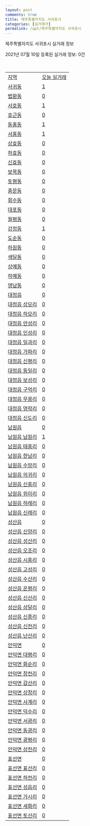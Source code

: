 ```yaml
---
layout: post
comments: true
title: 제주특별자치도 서귀포시
categories: [실거래가]
permalink: /apt/제주특별자치도 서귀포시
---
```


제주특별자치도 서귀포시 실거래 정보

2021년 07월 10일 등록된 실거래 정보: 0건

<script type="text/javascript">
  google.charts.load('current', {'packages':['corechart']});
  google.charts.setOnLoadCallback(drawChart);

  function drawChart() {
    var data = google.visualization.arrayToDataTable([['거래일', '매매', '전월세', '전매'], ['20-07', 48, 35, 0], ['20-08', 45, 39, 0], ['20-09', 48, 36, 2], ['20-10', 87, 61, 0], ['20-11', 152, 73, 2], ['20-12', 141, 114, 20], ['21-01', 112, 93, 9], ['21-02', 95, 77, 13], ['21-03', 111, 93, 10], ['21-04', 107, 91, 20], ['21-05', 88, 65, 32], ['21-06', 77, 63, 13], ['21-07', 6, 7, 4]]);

    var options = {
      title: '최근 1년간 유형별 거래량 추이',
      legend: { position: 'bottom' }
    };

    var chart = new google.visualization.LineChart(document.getElementById('columnchart_material'));
    chart.draw(data, (options));
  }
</script>

<div id="columnchart_material" style="width: 95%; margin-left: -35px"></div>
<br>
<table class="sortable">
  <tr>
    <td><a href="#">지역</a></td>
    <td><a href="#">오늘 실거래</a></td>
  </tr>

  
  <tr class="item">
    <td><a href="제주특별자치도 서귀포시 서귀동">서귀동</a></td>
    <td><a href="제주특별자치도 서귀포시 서귀동">1</a></td>
  </tr>
    

  <tr class="item">
    <td><a href="제주특별자치도 서귀포시 법환동">법환동</a></td>
    <td><a href="제주특별자치도 서귀포시 법환동">0</a></td>
  </tr>
    

  <tr class="item">
    <td><a href="제주특별자치도 서귀포시 서호동">서호동</a></td>
    <td><a href="제주특별자치도 서귀포시 서호동">1</a></td>
  </tr>
    

  <tr class="item">
    <td><a href="제주특별자치도 서귀포시 호근동">호근동</a></td>
    <td><a href="제주특별자치도 서귀포시 호근동">0</a></td>
  </tr>
    

  <tr class="item">
    <td><a href="제주특별자치도 서귀포시 동홍동">동홍동</a></td>
    <td><a href="제주특별자치도 서귀포시 동홍동">1</a></td>
  </tr>
    

  <tr class="item">
    <td><a href="제주특별자치도 서귀포시 서홍동">서홍동</a></td>
    <td><a href="제주특별자치도 서귀포시 서홍동">1</a></td>
  </tr>
    

  <tr class="item">
    <td><a href="제주특별자치도 서귀포시 상효동">상효동</a></td>
    <td><a href="제주특별자치도 서귀포시 상효동">0</a></td>
  </tr>
    

  <tr class="item">
    <td><a href="제주특별자치도 서귀포시 하효동">하효동</a></td>
    <td><a href="제주특별자치도 서귀포시 하효동">0</a></td>
  </tr>
    

  <tr class="item">
    <td><a href="제주특별자치도 서귀포시 신효동">신효동</a></td>
    <td><a href="제주특별자치도 서귀포시 신효동">0</a></td>
  </tr>
    

  <tr class="item">
    <td><a href="제주특별자치도 서귀포시 보목동">보목동</a></td>
    <td><a href="제주특별자치도 서귀포시 보목동">0</a></td>
  </tr>
    

  <tr class="item">
    <td><a href="제주특별자치도 서귀포시 토평동">토평동</a></td>
    <td><a href="제주특별자치도 서귀포시 토평동">0</a></td>
  </tr>
    

  <tr class="item">
    <td><a href="제주특별자치도 서귀포시 중문동">중문동</a></td>
    <td><a href="제주특별자치도 서귀포시 중문동">0</a></td>
  </tr>
    

  <tr class="item">
    <td><a href="제주특별자치도 서귀포시 회수동">회수동</a></td>
    <td><a href="제주특별자치도 서귀포시 회수동">0</a></td>
  </tr>
    

  <tr class="item">
    <td><a href="제주특별자치도 서귀포시 대포동">대포동</a></td>
    <td><a href="제주특별자치도 서귀포시 대포동">0</a></td>
  </tr>
    

  <tr class="item">
    <td><a href="제주특별자치도 서귀포시 월평동">월평동</a></td>
    <td><a href="제주특별자치도 서귀포시 월평동">0</a></td>
  </tr>
    

  <tr class="item">
    <td><a href="제주특별자치도 서귀포시 강정동">강정동</a></td>
    <td><a href="제주특별자치도 서귀포시 강정동">1</a></td>
  </tr>
    

  <tr class="item">
    <td><a href="제주특별자치도 서귀포시 도순동">도순동</a></td>
    <td><a href="제주특별자치도 서귀포시 도순동">0</a></td>
  </tr>
    

  <tr class="item">
    <td><a href="제주특별자치도 서귀포시 하원동">하원동</a></td>
    <td><a href="제주특별자치도 서귀포시 하원동">0</a></td>
  </tr>
    

  <tr class="item">
    <td><a href="제주특별자치도 서귀포시 색달동">색달동</a></td>
    <td><a href="제주특별자치도 서귀포시 색달동">0</a></td>
  </tr>
    

  <tr class="item">
    <td><a href="제주특별자치도 서귀포시 상예동">상예동</a></td>
    <td><a href="제주특별자치도 서귀포시 상예동">0</a></td>
  </tr>
    

  <tr class="item">
    <td><a href="제주특별자치도 서귀포시 하예동">하예동</a></td>
    <td><a href="제주특별자치도 서귀포시 하예동">0</a></td>
  </tr>
    

  <tr class="item">
    <td><a href="제주특별자치도 서귀포시 영남동">영남동</a></td>
    <td><a href="제주특별자치도 서귀포시 영남동">0</a></td>
  </tr>
    

  <tr class="item">
    <td><a href="제주특별자치도 서귀포시 대정읍">대정읍</a></td>
    <td><a href="제주특별자치도 서귀포시 대정읍">0</a></td>
  </tr>
    

  <tr class="item">
    <td><a href="제주특별자치도 서귀포시 대정읍 상모리">대정읍 상모리</a></td>
    <td><a href="제주특별자치도 서귀포시 대정읍 상모리">0</a></td>
  </tr>
    

  <tr class="item">
    <td><a href="제주특별자치도 서귀포시 대정읍 하모리">대정읍 하모리</a></td>
    <td><a href="제주특별자치도 서귀포시 대정읍 하모리">0</a></td>
  </tr>
    

  <tr class="item">
    <td><a href="제주특별자치도 서귀포시 대정읍 안성리">대정읍 안성리</a></td>
    <td><a href="제주특별자치도 서귀포시 대정읍 안성리">0</a></td>
  </tr>
    

  <tr class="item">
    <td><a href="제주특별자치도 서귀포시 대정읍 인성리">대정읍 인성리</a></td>
    <td><a href="제주특별자치도 서귀포시 대정읍 인성리">0</a></td>
  </tr>
    

  <tr class="item">
    <td><a href="제주특별자치도 서귀포시 대정읍 일과리">대정읍 일과리</a></td>
    <td><a href="제주특별자치도 서귀포시 대정읍 일과리">0</a></td>
  </tr>
    

  <tr class="item">
    <td><a href="제주특별자치도 서귀포시 대정읍 가파리">대정읍 가파리</a></td>
    <td><a href="제주특별자치도 서귀포시 대정읍 가파리">0</a></td>
  </tr>
    

  <tr class="item">
    <td><a href="제주특별자치도 서귀포시 대정읍 신평리">대정읍 신평리</a></td>
    <td><a href="제주특별자치도 서귀포시 대정읍 신평리">0</a></td>
  </tr>
    

  <tr class="item">
    <td><a href="제주특별자치도 서귀포시 대정읍 동일리">대정읍 동일리</a></td>
    <td><a href="제주특별자치도 서귀포시 대정읍 동일리">0</a></td>
  </tr>
    

  <tr class="item">
    <td><a href="제주특별자치도 서귀포시 대정읍 보성리">대정읍 보성리</a></td>
    <td><a href="제주특별자치도 서귀포시 대정읍 보성리">0</a></td>
  </tr>
    

  <tr class="item">
    <td><a href="제주특별자치도 서귀포시 대정읍 구억리">대정읍 구억리</a></td>
    <td><a href="제주특별자치도 서귀포시 대정읍 구억리">0</a></td>
  </tr>
    

  <tr class="item">
    <td><a href="제주특별자치도 서귀포시 대정읍 무릉리">대정읍 무릉리</a></td>
    <td><a href="제주특별자치도 서귀포시 대정읍 무릉리">0</a></td>
  </tr>
    

  <tr class="item">
    <td><a href="제주특별자치도 서귀포시 대정읍 영락리">대정읍 영락리</a></td>
    <td><a href="제주특별자치도 서귀포시 대정읍 영락리">0</a></td>
  </tr>
    

  <tr class="item">
    <td><a href="제주특별자치도 서귀포시 대정읍 신도리">대정읍 신도리</a></td>
    <td><a href="제주특별자치도 서귀포시 대정읍 신도리">0</a></td>
  </tr>
    

  <tr class="item">
    <td><a href="제주특별자치도 서귀포시 남원읍">남원읍</a></td>
    <td><a href="제주특별자치도 서귀포시 남원읍">0</a></td>
  </tr>
    

  <tr class="item">
    <td><a href="제주특별자치도 서귀포시 남원읍 남원리">남원읍 남원리</a></td>
    <td><a href="제주특별자치도 서귀포시 남원읍 남원리">1</a></td>
  </tr>
    

  <tr class="item">
    <td><a href="제주특별자치도 서귀포시 남원읍 태흥리">남원읍 태흥리</a></td>
    <td><a href="제주특별자치도 서귀포시 남원읍 태흥리">0</a></td>
  </tr>
    

  <tr class="item">
    <td><a href="제주특별자치도 서귀포시 남원읍 한남리">남원읍 한남리</a></td>
    <td><a href="제주특별자치도 서귀포시 남원읍 한남리">0</a></td>
  </tr>
    

  <tr class="item">
    <td><a href="제주특별자치도 서귀포시 남원읍 수망리">남원읍 수망리</a></td>
    <td><a href="제주특별자치도 서귀포시 남원읍 수망리">0</a></td>
  </tr>
    

  <tr class="item">
    <td><a href="제주특별자치도 서귀포시 남원읍 의귀리">남원읍 의귀리</a></td>
    <td><a href="제주특별자치도 서귀포시 남원읍 의귀리">0</a></td>
  </tr>
    

  <tr class="item">
    <td><a href="제주특별자치도 서귀포시 남원읍 신흥리">남원읍 신흥리</a></td>
    <td><a href="제주특별자치도 서귀포시 남원읍 신흥리">0</a></td>
  </tr>
    

  <tr class="item">
    <td><a href="제주특별자치도 서귀포시 남원읍 위미리">남원읍 위미리</a></td>
    <td><a href="제주특별자치도 서귀포시 남원읍 위미리">0</a></td>
  </tr>
    

  <tr class="item">
    <td><a href="제주특별자치도 서귀포시 남원읍 하례리">남원읍 하례리</a></td>
    <td><a href="제주특별자치도 서귀포시 남원읍 하례리">0</a></td>
  </tr>
    

  <tr class="item">
    <td><a href="제주특별자치도 서귀포시 남원읍 신례리">남원읍 신례리</a></td>
    <td><a href="제주특별자치도 서귀포시 남원읍 신례리">0</a></td>
  </tr>
    

  <tr class="item">
    <td><a href="제주특별자치도 서귀포시 성산읍">성산읍</a></td>
    <td><a href="제주특별자치도 서귀포시 성산읍">0</a></td>
  </tr>
    

  <tr class="item">
    <td><a href="제주특별자치도 서귀포시 성산읍 신양리">성산읍 신양리</a></td>
    <td><a href="제주특별자치도 서귀포시 성산읍 신양리">0</a></td>
  </tr>
    

  <tr class="item">
    <td><a href="제주특별자치도 서귀포시 성산읍 성산리">성산읍 성산리</a></td>
    <td><a href="제주특별자치도 서귀포시 성산읍 성산리">0</a></td>
  </tr>
    

  <tr class="item">
    <td><a href="제주특별자치도 서귀포시 성산읍 오조리">성산읍 오조리</a></td>
    <td><a href="제주특별자치도 서귀포시 성산읍 오조리">0</a></td>
  </tr>
    

  <tr class="item">
    <td><a href="제주특별자치도 서귀포시 성산읍 시흥리">성산읍 시흥리</a></td>
    <td><a href="제주특별자치도 서귀포시 성산읍 시흥리">0</a></td>
  </tr>
    

  <tr class="item">
    <td><a href="제주특별자치도 서귀포시 성산읍 고성리">성산읍 고성리</a></td>
    <td><a href="제주특별자치도 서귀포시 성산읍 고성리">0</a></td>
  </tr>
    

  <tr class="item">
    <td><a href="제주특별자치도 서귀포시 성산읍 수산리">성산읍 수산리</a></td>
    <td><a href="제주특별자치도 서귀포시 성산읍 수산리">0</a></td>
  </tr>
    

  <tr class="item">
    <td><a href="제주특별자치도 서귀포시 성산읍 온평리">성산읍 온평리</a></td>
    <td><a href="제주특별자치도 서귀포시 성산읍 온평리">0</a></td>
  </tr>
    

  <tr class="item">
    <td><a href="제주특별자치도 서귀포시 성산읍 신산리">성산읍 신산리</a></td>
    <td><a href="제주특별자치도 서귀포시 성산읍 신산리">0</a></td>
  </tr>
    

  <tr class="item">
    <td><a href="제주특별자치도 서귀포시 성산읍 삼달리">성산읍 삼달리</a></td>
    <td><a href="제주특별자치도 서귀포시 성산읍 삼달리">0</a></td>
  </tr>
    

  <tr class="item">
    <td><a href="제주특별자치도 서귀포시 성산읍 신풍리">성산읍 신풍리</a></td>
    <td><a href="제주특별자치도 서귀포시 성산읍 신풍리">0</a></td>
  </tr>
    

  <tr class="item">
    <td><a href="제주특별자치도 서귀포시 성산읍 신천리">성산읍 신천리</a></td>
    <td><a href="제주특별자치도 서귀포시 성산읍 신천리">0</a></td>
  </tr>
    

  <tr class="item">
    <td><a href="제주특별자치도 서귀포시 성산읍 난산리">성산읍 난산리</a></td>
    <td><a href="제주특별자치도 서귀포시 성산읍 난산리">0</a></td>
  </tr>
    

  <tr class="item">
    <td><a href="제주특별자치도 서귀포시 안덕면">안덕면</a></td>
    <td><a href="제주특별자치도 서귀포시 안덕면">0</a></td>
  </tr>
    

  <tr class="item">
    <td><a href="제주특별자치도 서귀포시 안덕면 대평리">안덕면 대평리</a></td>
    <td><a href="제주특별자치도 서귀포시 안덕면 대평리">0</a></td>
  </tr>
    

  <tr class="item">
    <td><a href="제주특별자치도 서귀포시 안덕면 화순리">안덕면 화순리</a></td>
    <td><a href="제주특별자치도 서귀포시 안덕면 화순리">0</a></td>
  </tr>
    

  <tr class="item">
    <td><a href="제주특별자치도 서귀포시 안덕면 창천리">안덕면 창천리</a></td>
    <td><a href="제주특별자치도 서귀포시 안덕면 창천리">0</a></td>
  </tr>
    

  <tr class="item">
    <td><a href="제주특별자치도 서귀포시 안덕면 감산리">안덕면 감산리</a></td>
    <td><a href="제주특별자치도 서귀포시 안덕면 감산리">0</a></td>
  </tr>
    

  <tr class="item">
    <td><a href="제주특별자치도 서귀포시 안덕면 상창리">안덕면 상창리</a></td>
    <td><a href="제주특별자치도 서귀포시 안덕면 상창리">0</a></td>
  </tr>
    

  <tr class="item">
    <td><a href="제주특별자치도 서귀포시 안덕면 사계리">안덕면 사계리</a></td>
    <td><a href="제주특별자치도 서귀포시 안덕면 사계리">0</a></td>
  </tr>
    

  <tr class="item">
    <td><a href="제주특별자치도 서귀포시 안덕면 덕수리">안덕면 덕수리</a></td>
    <td><a href="제주특별자치도 서귀포시 안덕면 덕수리">0</a></td>
  </tr>
    

  <tr class="item">
    <td><a href="제주특별자치도 서귀포시 안덕면 서광리">안덕면 서광리</a></td>
    <td><a href="제주특별자치도 서귀포시 안덕면 서광리">0</a></td>
  </tr>
    

  <tr class="item">
    <td><a href="제주특별자치도 서귀포시 안덕면 동광리">안덕면 동광리</a></td>
    <td><a href="제주특별자치도 서귀포시 안덕면 동광리">0</a></td>
  </tr>
    

  <tr class="item">
    <td><a href="제주특별자치도 서귀포시 안덕면 광평리">안덕면 광평리</a></td>
    <td><a href="제주특별자치도 서귀포시 안덕면 광평리">0</a></td>
  </tr>
    

  <tr class="item">
    <td><a href="제주특별자치도 서귀포시 안덕면 상천리">안덕면 상천리</a></td>
    <td><a href="제주특별자치도 서귀포시 안덕면 상천리">0</a></td>
  </tr>
    

  <tr class="item">
    <td><a href="제주특별자치도 서귀포시 표선면">표선면</a></td>
    <td><a href="제주특별자치도 서귀포시 표선면">0</a></td>
  </tr>
    

  <tr class="item">
    <td><a href="제주특별자치도 서귀포시 표선면 표선리">표선면 표선리</a></td>
    <td><a href="제주특별자치도 서귀포시 표선면 표선리">0</a></td>
  </tr>
    

  <tr class="item">
    <td><a href="제주특별자치도 서귀포시 표선면 하천리">표선면 하천리</a></td>
    <td><a href="제주특별자치도 서귀포시 표선면 하천리">0</a></td>
  </tr>
    

  <tr class="item">
    <td><a href="제주특별자치도 서귀포시 표선면 성읍리">표선면 성읍리</a></td>
    <td><a href="제주특별자치도 서귀포시 표선면 성읍리">0</a></td>
  </tr>
    

  <tr class="item">
    <td><a href="제주특별자치도 서귀포시 표선면 가시리">표선면 가시리</a></td>
    <td><a href="제주특별자치도 서귀포시 표선면 가시리">0</a></td>
  </tr>
    

  <tr class="item">
    <td><a href="제주특별자치도 서귀포시 표선면 세화리">표선면 세화리</a></td>
    <td><a href="제주특별자치도 서귀포시 표선면 세화리">0</a></td>
  </tr>
    

  <tr class="item">
    <td><a href="제주특별자치도 서귀포시 표선면 토산리">표선면 토산리</a></td>
    <td><a href="제주특별자치도 서귀포시 표선면 토산리">0</a></td>
  </tr>
    


</table>


    